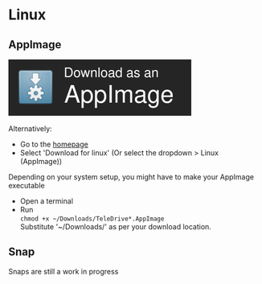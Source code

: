 # Linux
## AppImage

[![Download as an AppImage banner](https://raw.githubusercontent.com/khrj/teledrive/main/icon/vector/download-appimage.svg)](https://teledrive.khushrajrathod.me/api/?type=AppImage)

Alternatively:
- Go to the [homepage](https://teledrive.khushrajrathod.me)
- Select 'Download for linux' (Or select the dropdown > Linux (AppImage))

Depending on your system setup, you might have to make your AppImage executable
  - Open a terminal
  - Run  
  ```chmod +x ~/Downloads/TeleDrive*.AppImage```  
  Substitute '~/Downloads/' as per your download location.
  
## Snap
Snaps are still a work in progress
